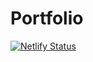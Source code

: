 # Portfolio

[![Netlify Status](https://api.netlify.com/api/v1/badges/f60f7ba2-9982-4437-9332-fc94f8a81299/deploy-status)](https://app.netlify.com/sites/kawzlang/deploys)
